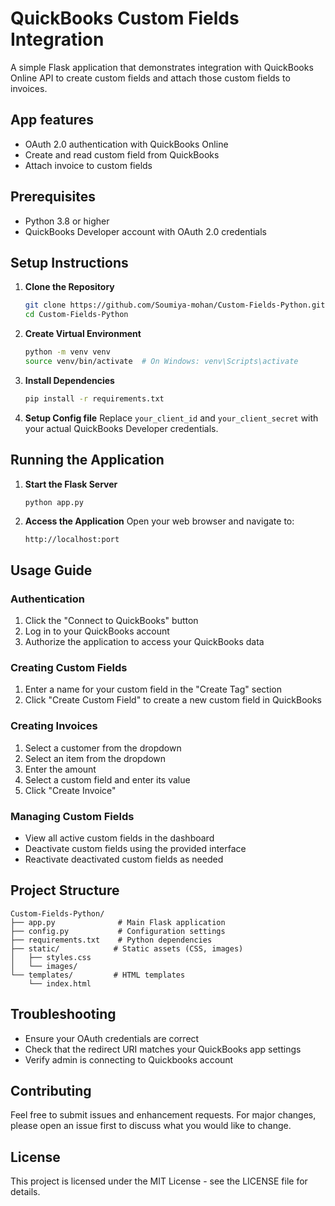 # QuickBooks Custom Fields Integration

A simple Flask application that demonstrates integration with QuickBooks Online API to create custom fields and attach those custom fields to invoices.

## App features

- OAuth 2.0 authentication with QuickBooks Online
- Create and read custom field from QuickBooks
- Attach invoice to custom fields


## Prerequisites

- Python 3.8 or higher
- QuickBooks Developer account with OAuth 2.0 credentials

## Setup Instructions

1. **Clone the Repository**
   ```bash
   git clone https://github.com/Soumiya-mohan/Custom-Fields-Python.git
   cd Custom-Fields-Python
   ```

2. **Create Virtual Environment**
   ```bash
   python -m venv venv
   source venv/bin/activate  # On Windows: venv\Scripts\activate
   ```

3. **Install Dependencies**
   ```bash
   pip install -r requirements.txt
   ```

4. **Setup Config file**
   Replace `your_client_id` and `your_client_secret` with your actual QuickBooks Developer credentials.

## Running the Application

1. **Start the Flask Server**
   ```bash
   python app.py
   ```

2. **Access the Application**
   Open your web browser and navigate to:
   ```
   http://localhost:port
   ```

## Usage Guide

### Authentication
1. Click the "Connect to QuickBooks" button
2. Log in to your QuickBooks account
3. Authorize the application to access your QuickBooks data

### Creating Custom Fields
1. Enter a name for your custom field in the "Create Tag" section
2. Click "Create Custom Field" to create a new custom field in QuickBooks

### Creating Invoices
1. Select a customer from the dropdown
2. Select an item from the dropdown
3. Enter the amount
4. Select a custom field and enter its value
5. Click "Create Invoice" 

### Managing Custom Fields
- View all active custom fields in the dashboard
- Deactivate custom fields using the provided interface
- Reactivate deactivated custom fields as needed

## Project Structure

```
Custom-Fields-Python/
├── app.py              # Main Flask application
├── config.py           # Configuration settings
├── requirements.txt    # Python dependencies
├── static/            # Static assets (CSS, images)
│   ├── styles.css
│   └── images/
└── templates/         # HTML templates
    └── index.html
```

## Troubleshooting
   - Ensure your OAuth credentials are correct
   - Check that the redirect URI matches your QuickBooks app settings
   - Verify admin is connecting to Quickbooks account


## Contributing

Feel free to submit issues and enhancement requests. For major changes, please open an issue first to discuss what you would like to change.

## License

This project is licensed under the MIT License - see the LICENSE file for details. 